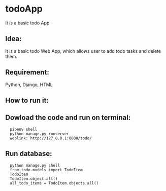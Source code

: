 # todoApp
It is a basic todo App


## Idea: 
It is a basic todo Web App, which allows user to add todo tasks and delete them. 


## Requirement: 
Python, Django, HTML


## How to run it: 


## Dowload the code and run on terminal: 
      pipenv shell
      python manage.py runserver
      weblink: http://127.0.0.1:8000/todo/
      
      
## Run database: 
      python manage.py shell
      from todo.models import TodoItem
      TodoItem
      TodoItem.object.all()
      all_todo_items = TodoItem.objects.all()
